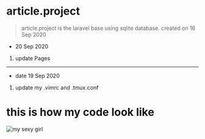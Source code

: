 # article.project


> article.project is the laravel base using sqlite database.
> created on 16 Sep 2020



-   20 Sep 2020 
1. update Pages 




---
-   date 19 Sep 2020
1.  update my .vimrc and .tmux.conf





#   this is how my code look like

[pic_1]:https://i.pinimg.com/564x/c4/82/8c/c4828c282ecddc27d394d2b1ede67e45.jpg
![my sexy girl][pic_1]



